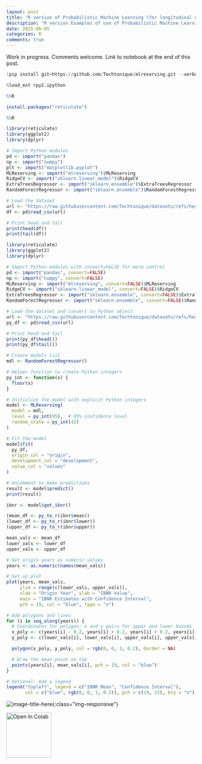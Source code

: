 ```yaml
---
layout: post
title: "R version of Probabilistic Machine Learning (for longitudinal data) Reserving (work in progress)"
description: "R version Examples of use of Probabilistic Machine Learning (for longitudinal data) Reserving"
date: 2025-06-05
categories: R
comments: true
---
```


Work in progress. Comments welcome. Link to notebook at the end of this post. 

```python
!pip install git+https://github.com/Techtonique/mlreserving.git --verbose
```


```python
%load_ext rpy2.ipython
```


```r
%%R

install.packages("reticulate")
```


```r
%%R

library(reticulate)
library(ggplot2)
library(dplyr)

# Import Python modules
pd <- import("pandas")
np <- import("numpy")
plt <- import("matplotlib.pyplot")
MLReserving <- import("mlreserving")$MLReserving
RidgeCV <- import("sklearn.linear_model")$RidgeCV
ExtraTreesRegressor <- import("sklearn.ensemble")$ExtraTreesRegressor
RandomForestRegressor <- import("sklearn.ensemble")$RandomForestRegressor

# Load the dataset
url <- "https://raw.githubusercontent.com/Techtonique/datasets/refs/heads/main/tabular/triangle/raa.csv"
df <- pd$read_csv(url)

# Print head and tail
print(head(df))
print(tail(df))

library(reticulate)
library(ggplot2)
library(dplyr)

# Import Python modules with convert=FALSE for more control
pd <- import("pandas", convert=FALSE)
np <- import("numpy", convert=FALSE)
MLReserving <- import("mlreserving", convert=FALSE)$MLReserving
RidgeCV <- import("sklearn.linear_model", convert=FALSE)$RidgeCV
ExtraTreesRegressor <- import("sklearn.ensemble", convert=FALSE)$ExtraTreesRegressor
RandomForestRegressor <- import("sklearn.ensemble", convert=FALSE)$RandomForestRegressor

# Load the dataset and convert to Python object
url <- "https://raw.githubusercontent.com/Techtonique/datasets/refs/heads/main/tabular/triangle/raa.csv"
py_df <- pd$read_csv(url)

# Print head and tail
print(py_df$head())
print(py_df$tail())

# Create models list
mdl <- RandomForestRegressor()

# Helper function to create Python integers
py_int <- function(x) {
  floor(x)
}

# Initialize the model with explicit Python integers
model <- MLReserving(
  model = mdl,
  level = py_int(95),  # 95% confidence level
  random_state = py_int(42)
)

# Fit the model
model$fit(
  py_df,
  origin_col = "origin",
  development_col = "development",
  value_col = "values"
)

# Uncomment to make predictions
result <- model$predict()
print(result)

ibnr <- model$get_ibnr()

(mean_df <- py_to_r(ibnr$mean))
(lower_df <- py_to_r(ibnr$lower))
(upper_df <- py_to_r(ibnr$upper))

mean_vals <- mean_df
lower_vals <- lower_df
upper_vals <- upper_df

# Get origin years as numeric values
years <- as.numeric(names(mean_vals))

# Set up plot
plot(years, mean_vals,
     ylim = range(c(lower_vals, upper_vals)),
     xlab = "Origin Year", ylab = "IBNR Value",
     main = "IBNR Estimates with Confidence Interval",
     pch = 19, col = "blue", type = "n")

# Add polygons and lines
for (i in seq_along(years)) {
  # Coordinates for polygon: x and y pairs for upper and lower bounds
  x_poly <- c(years[i] - 0.2, years[i] + 0.2, years[i] + 0.2, years[i] - 0.2)
  y_poly <- c(lower_vals[i], lower_vals[i], upper_vals[i], upper_vals[i])

  polygon(x_poly, y_poly, col = rgb(0, 0, 1, 0.2), border = NA)

  # Draw the mean point on top
  points(years[i], mean_vals[i], pch = 19, col = "blue")
}

# Optional: Add a legend
legend("topleft", legend = c("IBNR Mean", "Confidence Interval"),
       col = c("blue", rgb(0, 0, 1, 0.2)), pch = c(19, 15), bty = "n")
```

![image-title-here]({{base}}/images/2025-06-05/2025-06-05-image1.png){:class="img-responsive"}    
    
<a target="_blank" href="https://colab.research.google.com/github/Techtonique/mlreserving/blob/main/mlreserving/demo/2025-06-05-ml-reserving-R-version.ipynb">
  <img src="https://colab.research.google.com/assets/colab-badge.svg" alt="Open In Colab" 
  style="max-width: 100%; height: auto; width: 120px;"/>
</a>    
